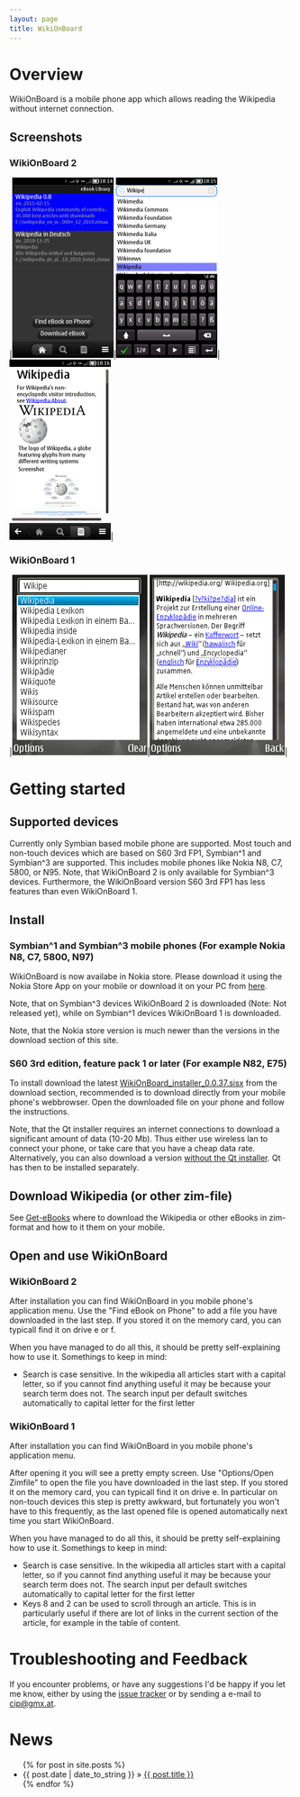 ```yaml
---
layout: page
title: WikiOnBoard
---
```


# Overview

WikiOnBoard is a mobile phone app which allows reading the Wikipedia without internet connection.

## Screenshots 

### WikiOnBoard 2

|![Library](images/screenshot_2_library_w180.png)|![Index](images/screenshot_2_index_w180.png)|![Article](images/screenshot_2_article_w180.png)|

### WikiOnBoard 1

|![Index](images/screenshot_index.png)|![Article](images/screenshot_article.png)|

# Getting started

## Supported devices

Currently only Symbian based mobile phone are supported. Most touch and non-touch devices which are based
 on S60 3rd FP1, Symbian^1 and Symbian^3 are supported. This includes mobile phones like Nokia N8, C7, 5800, or N95.
 Note, that WikiOnBoard 2 is only available for Symbian^3 devices. Furthermore, the WikiOnBoard version S60 3rd FP1 
 has less features than even WikiOnBoard 1. 
 
## Install

### Symbian^1 and Symbian^3 mobile phones (For example Nokia N8, C7, 5800, N97)

WikiOnBoard is now availabe in Nokia store. Please download it using the Nokia Store App on your mobile or download it on your PC from [here](http://store.ovi.com/content/148305).

Note, that on Symbian^3 devices WikiOnBoard 2 is downloaded (Note: Not released yet), while on Symbian^1 devices WikiOnBoard 1 is downloaded.

Note, that the Nokia store version is much newer than the versions in the download section of this site. 


### S60 3rd edition, feature pack 1 or later (For example N82, E75)

To install download the latest [WikiOnBoard_installer_0.0.37.sisx](https://github.com/downloads/cip/WikiOnBoard/WikiOnBoard_installer_0.0.37.sisx)  from the download section, recommended is to download directly from your mobile phone's webbrowser. Open the downloaded file on your phone and follow the instructions.

Note, that the Qt installer requires an internet connections to download a significant amount of data (10-20 Mb). Thus either use wireless lan to connect your phone, or take care that you have a cheap data rate.  Alternatively, you can also download a version [without the Qt installer](https://github.com/downloads/cip/WikiOnBoard/wikionboard_0.0.37.sis). Qt has then to be installed separately.

## Download Wikipedia (or other zim-file)

See [Get-eBooks](Get-eBooks.html) where to download the Wikipedia or other eBooks in zim-format and how to it them on your mobile.


## Open and use WikiOnBoard

### WikiOnBoard 2

After installation you can find WikiOnBoard in you mobile phone's application menu. Use the "Find eBook on Phone" to add a file you have downloaded in the last step. If you stored it on the memory card, you can typicall find it on drive e or f.

When you have managed to do all this, it should be pretty self-explaining how to use it. Somethings to keep in mind:

* Search is case sensitive. In the wikipedia all articles start with a capital letter, so if you cannot find anything useful it may be because your search term does not. The search input per default  switches automatically to capital letter for the first letter

### WikiOnBoard 1 

After installation you can find WikiOnBoard in you mobile phone's application menu. 

After opening it you will see a pretty empty screen. Use "Options/Open Zimfile" to open the file you have downloaded in the last step. If you stored it on the memory card, you can typicall find it on drive e. In particular on non-touch devices this  step is pretty awkward, but fortunately you won't have to this frequently, as the last opened file is opened automatically next time you start WikiOnBoard.

When you have managed to do all this, it should be pretty self-explaining how to use it. Somethings to keep in mind:

* Search is case sensitive. In the wikipedia all articles start with a capital letter, so if you cannot find anything useful it may be because your search term does not. The search input per default  switches automatically to capital letter for the first letter
* Keys 8 and 2 can be used to scroll through an article. This is in particularly useful if there are lot of links in the current section of the article, for example in the table of content.
 
# Troubleshooting and Feedback

If you encounter problems, or have any suggestions I'd be happy if you let me know, either by using the [issue tracker](http://github.com/cip/WikiOnBoard/issues) or by sending a e-mail to cip@gmx.at.

# News

<ul class="posts">
  {% for post in site.posts %}
    <li><span>{{ post.date | date_to_string }}</span> &raquo; <a href="{{ BASE_PATH }}{{ post.url }}">{{ post.title }}</a></li>
  {% endfor %}
</ul>
